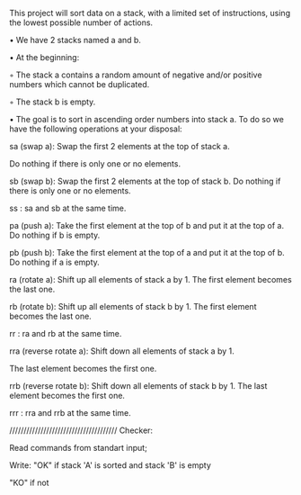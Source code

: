 This project will sort data on a stack, with a limited set of instructions, using the lowest possible number of actions.

• We have 2 stacks named a and b.

• At the beginning:

◦ The stack a contains a random amount of negative and/or positive numbers which cannot be duplicated.

◦ The stack b is empty.

• The goal is to sort in ascending order numbers into stack a. To do so we have the following operations at your disposal:

sa (swap a): Swap the first 2 elements at the top of stack a.

Do nothing if there is only one or no elements.

sb (swap b): Swap the first 2 elements at the top of stack b. Do nothing if there is only one or no elements.

ss : sa and sb at the same time.

pa (push a): Take the first element at the top of b and put it at the top of a. Do nothing if b is empty.

pb (push b): Take the first element at the top of a and put it at the top of b. Do nothing if a is empty.

ra (rotate a): Shift up all elements of stack a by 1. The first element becomes the last one.

rb (rotate b): Shift up all elements of stack b by 1. The first element becomes the last one.

rr : ra and rb at the same time.

rra (reverse rotate a): Shift down all elements of stack a by 1.

The last element becomes the first one.

rrb (reverse rotate b): Shift down all elements of stack b by 1. The last element becomes the first one.

rrr : rra and rrb at the same time.


//////////////////////////////////////
Checker:


Read commands from standart input;

Write: "OK" if stack 'A' is sorted and stack 'B' is empty

"KO" if not
